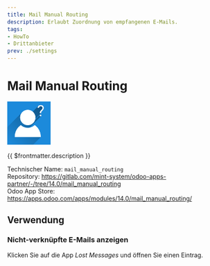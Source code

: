 ```yaml
---
title: Mail Manual Routing
description: Erlaubt Zuordnung von empfangenen E-Mails.
tags:
- HowTo
- Drittanbieter
prev: ./settings
---
```

# Mail Manual Routing
![](attachments/odoo_icon_mail_manual_routing.png)

{{ $frontmatter.description }}

Technischer Name: `mail_manual_routing`\
Repository: <https://gitlab.com/mint-system/odoo-apps-partner/-/tree/14.0/mail_manual_routing>\
Odoo App Store: <https://apps.odoo.com/apps/modules/14.0/mail_manual_routing/>

## Verwendung

### Nicht-verknüpfte E-Mails anzeigen

Klicken Sie auf die App *Lost Messages* und öffnen Sie einen Eintrag.